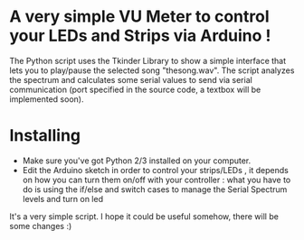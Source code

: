 # A very simple VU Meter to control your LEDs and Strips via Arduino !
The Python script uses the Tkinder Library to show a simple interface that lets you to play/pause the selected song "thesong.wav".
The script analyzes the spectrum and calculates some serial values to send via serial communication (port specified in the source code, a textbox will be implemented soon).

# Installing
- Make sure you've got Python 2/3 installed on your computer.
- Edit the Arduino sketch in order to control your strips/LEDs , it depends on how you can turn them on/off with your controller : what you have to do is using the if/else and switch cases to manage the Serial Spectrum levels and turn on led

It's a very simple script. 
I hope it could be useful somehow, there will be some changes :)
